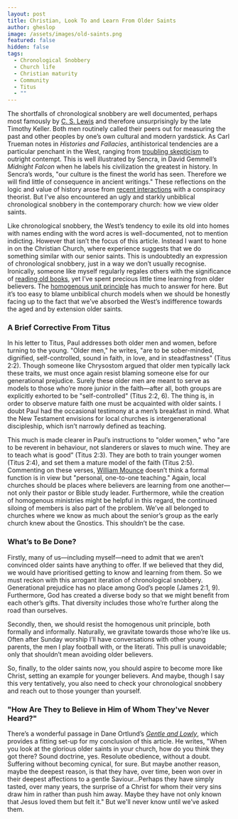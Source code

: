 ```yaml
---
layout: post
title: Christian, Look To and Learn From Older Saints
author: gheslop
image: /assets/images/old-saints.png
featured: false
hidden: false
tags:
  - Chronological Snobbery
  - Church life
  - Christian maturity
  - Community
  - Titus
  - ""
---
```

The shortfalls of chronological snobbery are well documented, perhaps most famously by [C. S. Lewis](https://www.cslewisinstitute.org/resources/c-s-lewis-on-chronological-snobbery/) and therefore unsurprisingly by the late Timothy Keller. Both men routinely called their peers out for measuring the past and other peoples by one’s own cultural and modern yardstick. As Carl Trueman notes in *Histories and Fallacies*, antihistorical tendencies are a particular penchant in the West, ranging from [troubling skepticism](https://rekindle.co.za/content/2025-07-11-second-world-war-satire-conspiracy-theory) to outright contempt. This is well illustrated by Sencra, in David Gemmell’s *Midnight Falcon* when he labels his civilization the greatest in history. In Sencra’s words, "our culture is the finest the world has seen. Therefore we will find little of consequence in ancient writings." These reflections on the logic and value of history arose from [recent interactions](https://rekindle.co.za/content/2025-08-06-satan-and-senate) with a conspiracy theorist. But I’ve also encountered an ugly and starkly unbiblical chronological snobbery in the contemporary church: how we view older saints.

Like chronological snobbery, the West’s tendency to exile its old into homes with names ending with the word acres is well-documented, not to mention indicting. However that isn’t the focus of this article. Instead I want to hone in on the Christian Church, where experience suggests that we do something similar with our senior saints. This is undoubtedly an expression of chronological snobbery, just in a way we don’t usually recognise. Ironically, someone like myself regularly regales others with the significance of [reading old books](https://rekindle.co.za/content/2025-02-07-reading-reflections), yet I’ve spent precious little time learning from older believers. The [homogenous unit principle](https://www.9marks.org/article/re-thinking-homogeneity-the-biblical-case-for-multi-ethnic-churches/) has much to answer for here. But it’s too easy to blame unbiblical church models when we should be honestly facing up to the fact that we’ve absorbed the West’s indifference towards the aged and by extension older saints.

### A Brief Corrective From Titus

In his letter to Titus, Paul addresses both older men and women, before turning to the young. "Older men," he writes, "are to be sober-minded, dignified, self-controlled, sound in faith, in love, and in steadfastness" (Titus 2:2). Though someone like Chrysostom argued that older men typically lack these traits, we must once again resist blaming someone else for our generational prejudice. Surely these older men are meant to serve as models to those who’re more junior in the faith—after all, both groups are explicitly exhorted to be "self-controlled" (Titus 2:2, 6). The thing is, in order to observe mature faith one must be acquainted with older saints. I doubt Paul had the occasional testimony at a men’s breakfast in mind. What the New Testament envisions for local churches is intergenerational discipleship, which isn’t narrowly defined as teaching.

This much is made clearer in Paul’s instructions to "older women," who "are to be reverent in behaviour, not slanderers or slaves to much wine. They are to teach what is good” (Titus 2:3). They are both to train younger women (Titus 2:4), and set them a mature model of the faith (Titus 2:5). Commenting on these verses, [William Mounce](https://www.amazon.com/Word-Biblical-Commentary-Pastoral-Epistles/dp/0849902452) doesn’t think a formal function is in view but "personal, one-to-one teaching." Again, local churches should be places where believers are learning from one another—not only their pastor or Bible study leader. Furthermore, while the creation of homogenous ministries might be helpful in this regard, the continued siloing of members is also part of the problem. We’ve all belonged to churches where we know as much about the senior’s group as the early church knew about the Gnostics. This shouldn’t be the case.

### What’s to Be Done?

Firstly, many of us—including myself—need to admit that we aren’t convinced older saints have anything to offer. If we believed that they did, we would have prioritised getting to know and learning from them. So we must reckon with this arrogant iteration of chronological snobbery. Generational prejudice has no place among God’s people (James 2:1, 9). Furthermore, God has created a diverse body so that we might benefit from each other’s gifts. That diversity includes those who’re further along the road than ourselves.

Secondly, then, we should resist the homogenous unit principle, both formally and informally. Naturally, we gravitate towards those who’re like us. Often after Sunday worship I’ll have conversations with other young parents, the men I play football with, or the literati. This pull is unavoidable; only that shouldn’t mean avoiding older believers.

So, finally, to the older saints now, you should aspire to become more like Christ, setting an example for younger believers. And maybe, though I say this very tentatively, you also need to check your chronological snobbery and reach out to those younger than yourself.

### "How Are They to Believe in Him of Whom They've Never Heard?"

There’s a wonderful passage in Dane Ortlund’s *[Gentle and Lowly](https://africa.thegospelcoalition.org/article/whats-wrong-with-gentle-and-lowly/)*, which provides a fitting set-up for my conclusion of this article. He writes, "When you look at the glorious older saints in your church, how do you think they got there? Sound doctrine, yes. Resolute obedience, without a doubt. Suffering without becoming cynical, for sure. But maybe another reason, maybe the deepest reason, is that they have, over time, been won over in their deepest affections to a gentle Saviour…Perhaps they have simply tasted, over many years, the surprise of a Christ for whom their very sins draw him in rather than push him away. Maybe they have not only known that Jesus loved them but felt it." But we'll never know until we’ve asked them.